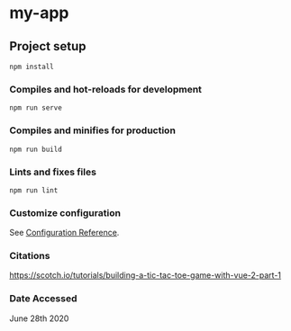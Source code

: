 # my-app

## Project setup
```
npm install
```

### Compiles and hot-reloads for development
```
npm run serve
```

### Compiles and minifies for production
```
npm run build
```

### Lints and fixes files
```
npm run lint
```

### Customize configuration
See [Configuration Reference](https://cli.vuejs.org/config/).

### Citations
https://scotch.io/tutorials/building-a-tic-tac-toe-game-with-vue-2-part-1
### Date Accessed
June 28th 2020
